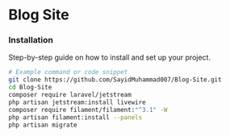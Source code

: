 # Blog Site

### Installation

Step-by-step guide on how to install and set up your project.

```bash
# Example command or code snippet
git clone https://github.com/SayidMuhammad007/Blog-Site.git
cd Blog-Site
composer require laravel/jetstream
php artisan jetstream:install livewire
composer require filament/filament:"^3.1" -W
php artisan filament:install --panels
php artisan migrate

